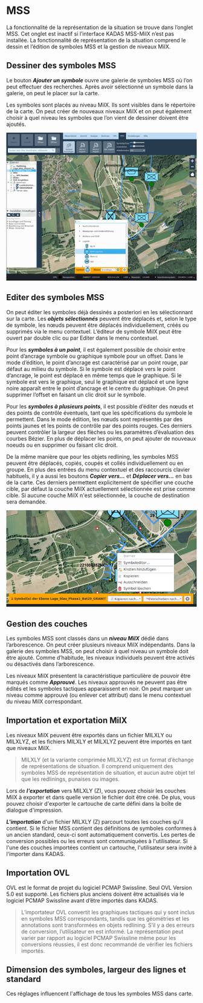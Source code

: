 <!-- WARNING: This file is autogenerated by csv2md.py -->
# MSS

La fonctionnalité de la représentation de la situation se trouve dans l’onglet MSS. Cet onglet est inactif si l’interface KADAS MSS-MilX n’est pas installée. La fonctionnalité de représentation de la situation comprend le dessin et l’édition de symboles MSS et la gestion de niveaux MilX.

## <a name="sec0"></a>Dessiner des symboles MSS

Le bouton **_Ajouter un symbole_** ouvre une galerie de symboles MSS où l’on peut effectuer des recherches. Après avoir sélectionné un symbole dans la galerie, on peut le placer sur la carte.

Les symboles sont placés au niveau MilX. Ils sont visibles dans le répertoire de la carte. On peut créer de nouveaux niveaux MilX et on peut également choisir à quel niveau les symboles que l’on vient de dessiner doivent être ajoutés.

<img src="../media/image10.png" />

## <a name="sec1"></a>Editer des symboles MSS

On peut éditer les symboles déjà dessinés a posteriori en les sélectionnant sur la carte. Les **_objets sélectionnés_** peuvent être déplacés et, selon le type de symbole, les nœuds peuvent être déplacés individuellement, créés ou supprimés via le menu contextuel. L’éditeur de symbole MilX peut être ouvert par double clic ou par Editer dans le menu contextuel.

Pour les **_symboles à un point_**, il est également possible de choisir entre point d’ancrage symbole ou graphique symbole pour un offset. Dans le mode d’édition, le point d’ancrage est caractérisé par un point rouge, par défaut au milieu du symbole. Si le symbole est déplacé vers le point d’ancrage, le point est déplacé en même temps que le graphique. Si le symbole est vers le graphique, seul le graphique est déplacé et une ligne noire apparaît entre le point d’ancrage et le centre du graphique. On peut supprimer l’offset en faisant un clic droit sur le symbole.

Pour les **_symboles à plusieurs points_**, il est possible d’éditer des nœuds et des points de contrôle éventuels, tant que les spécifications du symbole le permettent. Dans le mode édition, les nœuds sont représentés par des points jaunes et les points de contrôle par des points rouges. Ces derniers peuvent contrôler la largeur des flèches ou les paramètres d’évaluation des courbes Bézier. En plus de déplacer les points, on peut ajouter de nouveaux noeuds ou en supprimer ou faisant clic droit.

De la même manière que pour les objets redlining, les symboles MSS peuvent être déplacés, copiés, coupés et collés individuellement ou en groupe. En plus des entrées du menu contextuel et des raccourcis clavier habituels, il y a aussi les boutons **_Copier vers..._** et **_Déplacer vers..._** en bas de la carte. Ces derniers permettent explicitement de spécifier une couche cible, par défaut la couche MilX actuellement sélectionnée est prise comme cible. Si aucune couche MilX n'est sélectionnée, la couche de destination sera demandée.

<img src="../media/image11.png" />

## <a name="sec2"></a>Gestion des couches

Les symboles MSS sont classés dans un **_niveau MilX_** dédié dans l’arborescence. On peut créer plusieurs niveaux MilX indépendants. Dans la galerie des symboles MSS, on peut choisir à quel niveau un symbole doit être ajouté. Comme d’habitude, les niveaux individuels peuvent être activés ou désactivés dans l’arborescence.

Les niveaux MilX présentent la caractéristique particulière de pouvoir être marqués comme **_Approuvé_**. Les niveaux approuvés ne peuvent pas être édités et les symboles tactiques apparaissent en noir. On peut marquer un niveau comme approuvé (ou enlever cet attribut) dans le menu contextuel du niveau MilX correspondant.


## <a name="sec3"></a>Importation et exportation MilX

Les niveaux MilX peuvent être exportés dans un fichier MILXLY ou MILXLYZ, et les fichiers MILXLY et MILXLYZ peuvent être importés en tant que niveaux MilX. 
> MILXLY (et la variante comprimée MILXLYZ) est un format d’échange de représentations de situation. Il comprend uniquement des symboles MSS de représentation de situation, et aucun autre objet tel que les redlinings, punaises ou images.

Lors de **_l'exportation_** vers MILXLY (Z), vous pouvez choisir les couches MilX à exporter et dans quelle version le fichier doit être créé. De plus, vous pouvez choisir d'exporter le cartouche de carte défini dans la boîte de dialogue d'impression.

**_L'importation_** d'un fichier MILXLY (Z) parcourt toutes les couches qu'il contient. Si le fichier MSS contient des définitions de symboles conformes à un ancien standard, ceux-ci sont automatiquement convertis. Les pertes de conversion possibles ou les erreurs sont communiquées à l'utilisateur. Si l'une des couches importées contient un cartouche, l'utilisateur sera invité à l'importer dans KADAS.

## <a name="sec4"></a>Importation OVL

OVL est le format de projet du logiciel PCMAP Swissline. Seul OVL Version 5.0 est supporté. Les fichiers plus anciens doivent être actualisés via le logiciel PCMAP Swissline avant d’être importés dans KADAS.

> L’importateur OVL convertit les graphiques tactiques qui y sont inclus en symboles MSS correspondants, tandis que les géométries et les annotations sont transformées en objets redlining. S’il y a des erreurs de conversion, l’utilisateur en est informé. La représentation peut varier par rapport au logiciel PCMAP Swissline même pour les conversions réussies, il est donc recommandé de vérifier les fichiers importés.


## <a name="sec5"></a>Dimension des symboles, largeur des lignes et standard

Ces réglages influencent l'affichage de tous les symboles MSS dans carte.

